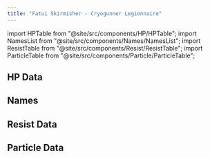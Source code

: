 ```yaml
---
title: "Fatui Skirmisher - Cryogunner Legionnaire"
---
```


import HPTable from "@site/src/components/HP/HPTable";
import NamesList from "@site/src/components/Names/NamesList";
import ResistTable from "@site/src/components/Resist/ResistTable";
import ParticleTable from "@site/src/components/Particle/ParticleTable";

## HP Data

<HPTable item_key="fatuiskirmishercryogunnerlegionnaire" data_src="enemy" />

## Names

<NamesList item_key="fatuiskirmishercryogunnerlegionnaire" data_src="enemy" />

## Resist Data

<ResistTable item_key="fatuiskirmishercryogunnerlegionnaire" data_src="enemy" />

## Particle Data

<ParticleTable item_key="fatuiskirmishercryogunnerlegionnaire" data_src="enemy" />